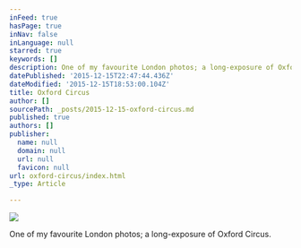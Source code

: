 ```yaml
---
inFeed: true
hasPage: true
inNav: false
inLanguage: null
starred: true
keywords: []
description: One of my favourite London photos; a long-exposure of Oxford Circus.
datePublished: '2015-12-15T22:47:44.436Z'
dateModified: '2015-12-15T18:53:00.104Z'
title: Oxford Circus
author: []
sourcePath: _posts/2015-12-15-oxford-circus.md
published: true
authors: []
publisher:
  name: null
  domain: null
  url: null
  favicon: null
url: oxford-circus/index.html
_type: Article

---
```

![](https://the-grid-user-content.s3-us-west-2.amazonaws.com/c684eb88-4165-427c-933c-733acb6a1390.jpg)

One of my favourite London photos; a long-exposure of Oxford Circus.